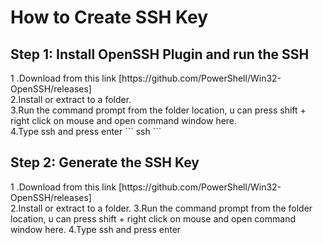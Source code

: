 <h1>How to Create SSH Key</h1>
<h2>Step 1:  Install OpenSSH Plugin and run the SSH</h2>
<p>1 .Download from this link [https://github.com/PowerShell/Win32-OpenSSH/releases]
<br>2.Install or extract to a folder.
<br>3.Run the command prompt from the folder location, u can press shift + right click on mouse and open command window here.
<br>
4.Type ssh and press enter
```
ssh
```
</p>

<h2>Step 2:  Generate the SSH Key</h2>
<p>1 .Download from this link [https://github.com/PowerShell/Win32-OpenSSH/releases]
<br>2.Install or extract to a folder.
3.Run the command prompt from the folder location, u can press shift + right click on mouse and open command window here.
4.Type ssh and press enter
</p>

